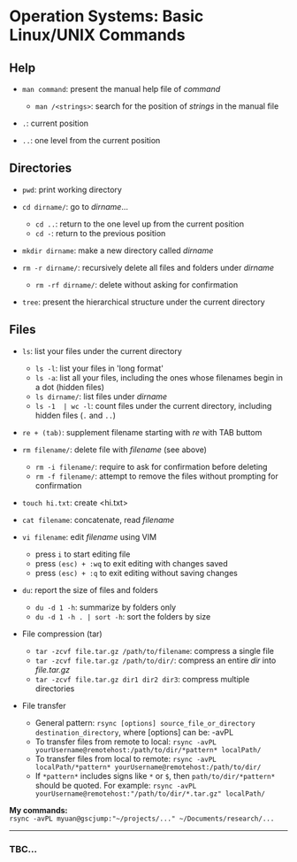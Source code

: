 # Operation Systems: Basic Linux/UNIX Commands
    
## Help 

- `man command`: present the manual help file of *command*
  - `man /<strings>`: search for the position of *strings* in the manual file  

- `.`: current position  
- `..`: one level from the current position  


## Directories  

- `pwd`: print working directory   

- `cd dirname/`: go to *dirname*...   
  - `cd ..`: return to the one level up from the current position
  - `cd -`: return to the previous position 

- `mkdir dirname`: make a new directory called *dirname*

- `rm -r dirname/`: recursively delete all files and folders under *dirname*
  - `rm -rf dirname/`: delete without asking for confirmation

- `tree`: present the hierarchical structure under the current directory


## Files

- `ls`: list your files under the current directory  
  - `ls -l`: list your files in 'long format' 
  - `ls -a`: list all your files, including the ones whose filenames begin in a dot (hidden files)  
  - `ls dirname/`: list files under *dirname*
  - `ls -1  | wc -l`: count files under the current directory, including hidden files (`.` and `..`)

- `re + (tab)`: supplement filename starting with *re* with TAB buttom

- `rm filename/`: delete file with *filename* (see above)
  - `rm -i filename/`: require to ask for confirmation before deleting <file> 
  - `rm -f filename/`: attempt to remove the files without prompting for confirmation

- `touch hi.txt`: create <hi.txt> 

- `cat filename`: concatenate, read *filename*

- `vi filename`: edit *filename* using VIM
  - press `i` to start editing file
  - press `(esc) + :wq` to exit editing with changes saved  
  - press `(esc) + :q` to exit editing without saving changes 

- `du`: report the size of files and folders
  - `du -d 1 -h`: summarize by folders only
  - `du -d 1 -h . | sort -h`: sort the folders by size
  
- File compression (tar)
  - `tar -zcvf file.tar.gz /path/to/filename`: compress a single file 
  - `tar -zcvf file.tar.gz /path/to/dir/`: compress an entire *dir* into *file.tar.gz*
  - `tar -zcvf file.tar.gz dir1 dir2 dir3`: compress multiple directories


- File transfer
  - General pattern: `rsync [options] source_file_or_directory destination_directory`, where [options] can be: -avPL
  - To transfer files from remote to local: `rsync -avPL yourUsername@remotehost:/path/to/dir/*pattern* localPath/` 
  - To transfer files from local to remote: `rsync -avPL localPath/*pattern* yourUsername@remotehost:/path/to/dir/`
  - If `*pattern*` includes signs like `*` or `$`, then `path/to/dir/*pattern*` should be quoted. For example: `rsync -avPL yourUsername@remotehost:"/path/to/dir/*.tar.gz" localPath/`

**My commands:**  
`rsync -avPL myuan@gscjump:"~/projects/..." ~/Documents/research/...`

--------------------------

### TBC...
